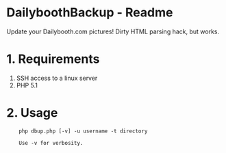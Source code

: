 # DailyboothBackup - Readme

Update your Dailybooth.com pictures! Dirty HTML parsing hack, but works.

# 1. Requirements

1. SSH access to a linux server
2. PHP 5.1 

# 2. Usage
        php dbup.php [-v] -u username -t directory

        Use -v for verbosity.
